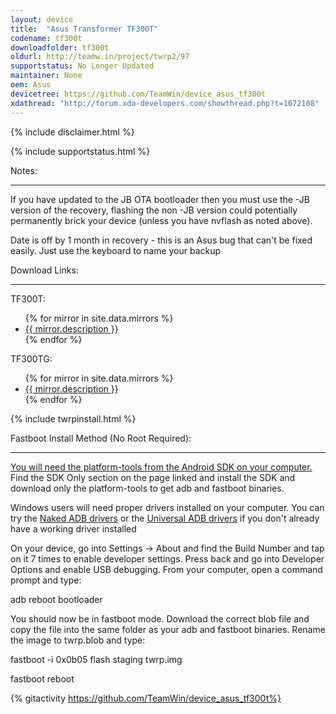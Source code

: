 ```yaml
---
layout: device
title:  "Asus Transformer TF300T"
codename: tf300t
downloadfolder: tf300t
oldurl: http://teamw.in/project/twrp2/97
supportstatus: No Longer Updated
maintainer: None
oem: Asus
devicetree: https://github.com/TeamWin/device_asus_tf300t
xdathread: "http://forum.xda-developers.com/showthread.php?t=1672108"
---
```


{% include disclaimer.html %}

{% include supportstatus.html %}

<div class='page-heading'>Notes:</div>
<hr />
<p class="text">If you have updated to the JB OTA bootloader then you must use the -JB version of the recovery, flashing the non -JB version could potentially permanently brick your device (unless you have nvflash as noted above).</p>
<p class="text">Date is off by 1 month in recovery - this is an Asus bug that can't be fixed easily. Just use the keyboard to name your backup</p>

<div class='page-heading'>Download Links:</div>
<hr />
<p class="text">TF300T:</p>
<ul>
{% for mirror in site.data.mirrors %}
  <li>
    <a href="{{ mirror.baseurl }}tf300t">
      {{ mirror.description }}
    </a>
  </li>
{% endfor %}
</ul>
<p class="text">TF300TG:</p>
<ul>
{% for mirror in site.data.mirrors %}
  <li>
    <a href="{{ mirror.baseurl }}tf300tg">
      {{ mirror.description }}
    </a>
  </li>
{% endfor %}
</ul>

{% include twrpinstall.html %}

<div class='page-heading'>Fastboot Install Method (No Root Required):</div>
<hr />
<p class="text"><a href="http://developer.android.com/sdk/index.html">You will need the platform-tools from the Android SDK on your computer.</a> Find the SDK Only section on the page linked and install the SDK and download only the platform-tools to get adb and fastboot binaries.</p>
<p class="text">Windows users will need proper drivers installed on your computer. You can try the <a href="http://www.xda-developers.com/universal-naked-driver-solves-your-adb-driver-problems-on-windows/">Naked ADB drivers</a> or the <a href="http://www.koushikdutta.com/post/universal-adb-driver">Universal ADB drivers</a> if you don't already have a working driver installed</p>
<p class="text">On your device, go into Settings -> About and find the Build Number and tap on it 7 times to enable developer settings. Press back and go into Developer Options and enable USB debugging. From your computer, open a command prompt and type:</p>
<p class="text">adb reboot bootloader</p>
<p class="text">You should now be in fastboot mode. Download the correct blob file and copy the file into the same folder as your adb and fastboot binaries. Rename the image to twrp.blob and type:</p>
<p class="text">fastboot -i 0x0b05 flash staging twrp.img<p></p>fastboot reboot</p>



{% gitactivity  https://github.com/TeamWin/device_asus_tf300t%}
